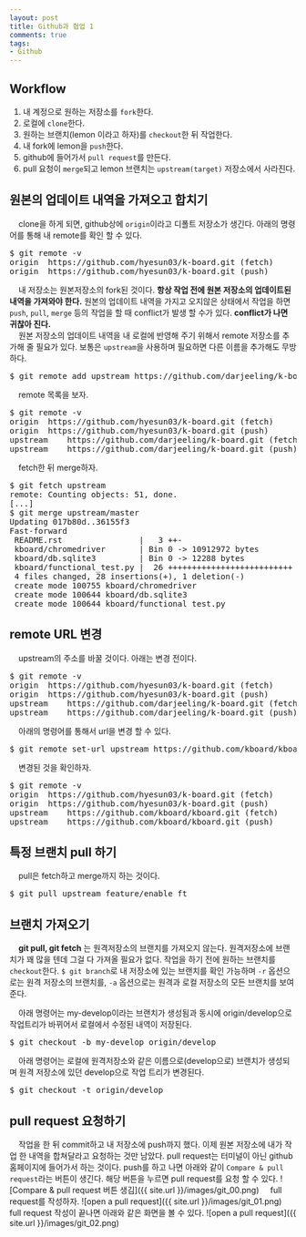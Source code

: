 ```yaml
---
layout: post
title: Github과 협업 1
comments: true
tags:
- Github
---
```


## **Workflow**

1. 내 계정으로 원하는 저장소를 `fork`한다.
2. 로컬에 `clone`한다.
3. 원하는 브랜치(lemon 이라고 하자)를 `checkout`한 뒤 작업한다.
4. 내 fork에 lemon을 `push`한다.
5. github에 들어가서 `pull request`를 만든다.
6. pull 요청이 `merge`되고 lemon 브랜치는 `upstream(target)` 저장소에서 사라진다.

## **원본의 업데이트 내역을 가져오고 합치기**
&nbsp;&nbsp;&nbsp; clone을 하게 되면, github상에 `origin`이라고 디폴트 저장소가 생긴다. 아래의 명령어를 통해 내 remote를 확인 할 수 있다.
<pre>$ git remote -v
origin	https://github.com/hyesun03/k-board.git (fetch)
origin	https://github.com/hyesun03/k-board.git (push)</pre>
&nbsp;&nbsp;&nbsp; 내 저장소는 원본저장소의 fork된 것이다. **항상 작업 전에 원본 저장소의 업데이트된 내역을 가져와야 한다.** 원본의 업데이트 내역을 가지고 오지않은 상태에서 작업을 하면 `push`, `pull`, `merge` 등의 작업을 할 때 conflict가 발생 할 수가 있다. **conflict가 나면 귀찮아 진다.**       
&nbsp;&nbsp;&nbsp; 원본 저장소의 업데이트 내역을 내 로컬에 반영해 주기 위해서 remote 저장소를 추가해 줄 필요가 있다. 보통은 `upstream`을 사용하며 필요하면 다른 이름을 추가해도 무방하다.
<pre>$ git remote add upstream https://github.com/darjeeling/k-board.git</pre>
&nbsp;&nbsp;&nbsp; remote 목록을 보자.
<pre>$ git remote -v
origin	https://github.com/hyesun03/k-board.git (fetch)
origin	https://github.com/hyesun03/k-board.git (push)
upstream	https://github.com/darjeeling/k-board.git (fetch)
upstream	https://github.com/darjeeling/k-board.git (push)</pre>
&nbsp;&nbsp;&nbsp; fetch한 뒤 merge하자.
<pre>$ git fetch upstream
remote: Counting objects: 51, done.
[...]
$ git merge upstream/master
Updating 017b80d..36155f3
Fast-forward
 README.rst                |   3 ++-
 kboard/chromedriver       | Bin 0 -> 10912972 bytes
 kboard/db.sqlite3         | Bin 0 -> 12288 bytes
 kboard/functional_test.py |  26 ++++++++++++++++++++++++++
 4 files changed, 28 insertions(+), 1 deletion(-)
 create mode 100755 kboard/chromedriver
 create mode 100644 kboard/db.sqlite3
 create mode 100644 kboard/functional_test.py
</pre>

## **remote URL 변경**
&nbsp;&nbsp;&nbsp; upstream의 주소를 바꿀 것이다. 아래는 변경 전이다.
<pre>$ git remote -v
origin	https://github.com/hyesun03/k-board.git (fetch)
origin	https://github.com/hyesun03/k-board.git (push)
upstream	https://github.com/darjeeling/k-board.git (fetch)
upstream	https://github.com/darjeeling/k-board.git (push)</pre>
&nbsp;&nbsp;&nbsp; 아래의 명령어를 통해서 url을 변경 할 수 있다.
<pre>$ git remote set-url upstream https://github.com/kboard/kboard.git</pre>
&nbsp;&nbsp;&nbsp; 변경된 것을 확인하자.
<pre>$ git remote -v
origin	https://github.com/hyesun03/k-board.git (fetch)
origin	https://github.com/hyesun03/k-board.git (push)
upstream	https://github.com/kboard/kboard.git (fetch)
upstream	https://github.com/kboard/kboard.git (push)</pre>

## **특정 브랜치 pull 하기**
&nbsp;&nbsp;&nbsp; pull은 fetch하고 merge까지 하는 것이다.
<pre>$ git pull upstream feature/enable_ft</pre>

## **브랜치 가져오기**
&nbsp;&nbsp;&nbsp; **git pull, git fetch** 는 원격저장소의 브랜치를 가져오지 않는다. 원격저장소에 브랜치가 꽤 많을 텐데 그걸 다 가져올 필요가 없다. 작업을 하기 전에 원하는 브랜치를 `checkout`한다. `$ git branch`로 내 저장소에 있는 브랜치를 확인 가능하며 `-r` 옵션으로는 원격 저장소의 브랜치를, `-a` 옵션으로는 원격과 로컬 저장소의 모든 브랜치를 보여준다.    

&nbsp;&nbsp;&nbsp; 아래 명령어는 my-develop이라는 브랜치가 생성됨과 동시에 origin/develop으로 작업트리가 바뀌어서 로컬에서 수정된 내역이 저장된다.
<pre>$ git checkout -b my-develop origin/develop
</pre>
&nbsp;&nbsp;&nbsp; 아래 명령어는 로컬에 원격저장소와 같은 이름으로(develop으로) 브랜치가 생성되며 원격 저장소에 있던 develop으로 작업 트리가 변경된다.
<pre>$ git checkout -t origin/develop
</pre>

## **pull request 요청하기**
&nbsp;&nbsp;&nbsp; 작업을 한 뒤 commit하고 내 저장소에 push까지 했다. 이제 원본 저장소에 내가 작업 한 내역을 합쳐달라고 요청하는 것만 남았다. pull request는 터미널이 아닌 github 홈페이지에 들어가서 하는 것이다. push를 하고 나면 아래와 같이 `Compare & pull request`라는 버튼이 생긴다. 해당 버튼을 누르면 pull request를 요청 할 수 있다.
![Compare & pull request 버튼 생김]({{ site.url }}/images/git_00.png)
&nbsp;&nbsp;&nbsp; full request를 작성하자.
![open a pull request]({{ site.url }}/images/git_01.png)
&nbsp;&nbsp;&nbsp; full request 작성이 끝나면 아래와 같은 화면을 볼 수 있다.
![open a pull request]({{ site.url }}/images/git_02.png)
